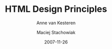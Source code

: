 ---
title: HTML Design Principles
url: https://www.w3.org/TR/html-design-principles/
date: "2007-11-26"
author:
  - Anne van Kesteren
  - Maciej Stachowiak
---
